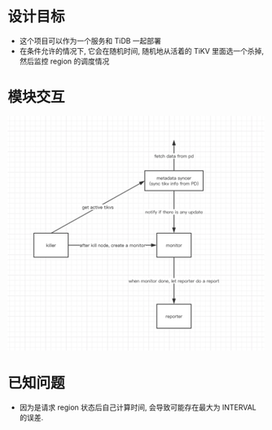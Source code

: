 
# 设计目标

* 这个项目可以作为一个服务和 TiDB 一起部署
* 在条件允许的情况下, 它会在随机时间, 随机地从活着的 TiKV 里面选一个杀掉, 然后监控 region 的调度情况


# 模块交互

![modules](./modules.png)


# 已知问题

* 因为是请求 region 状态后自己计算时间, 会导致可能存在最大为 INTERVAL 的误差.
